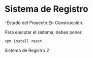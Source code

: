 <h1>Sistema de Registro</h1>

-Estado del Proyecto:En Construcción.

Para ejecutar el sistema, debes poner:
 
  ```npm install react```

Sistema de Registro 2
